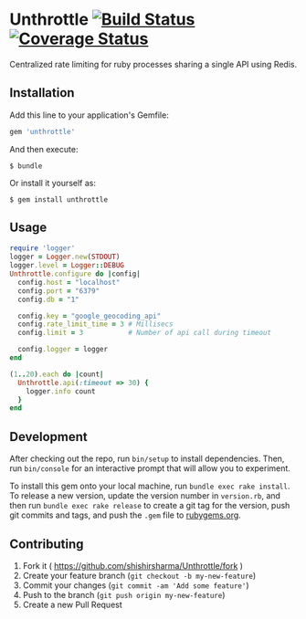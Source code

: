 # Unthrottle [![Build Status](https://travis-ci.org/shishirsharma/Unthrottle.svg?branch=master)](https://travis-ci.org/shishirsharma/Unthrottle) [![Coverage Status](https://coveralls.io/repos/shishirsharma/Unthrottle/badge.svg)](https://coveralls.io/r/shishirsharma/Unthrottle)

Centralized rate limiting for ruby processes sharing a single API using Redis.

## Installation

Add this line to your application's Gemfile:

```ruby
gem 'unthrottle'
```

And then execute:

    $ bundle

Or install it yourself as:

    $ gem install unthrottle

## Usage

```ruby
require 'logger'
logger = Logger.new(STDOUT)
logger.level = Logger::DEBUG
Unthrottle.configure do |config|
  config.host = "localhost"
  config.port = "6379"
  config.db = "1"

  config.key = "google_geocoding_api"
  config.rate_limit_time = 3 # Millisecs
  config.limit = 3           # Number of api call during timeout

  config.logger = logger
end

(1..20).each do |count|
  Unthrottle.api(:timeout => 30) {
    logger.info count
  }
end
```

## Development

After checking out the repo, run `bin/setup` to install
dependencies. Then, run `bin/console` for an interactive prompt that
will allow you to experiment.

To install this gem onto your local machine, run `bundle exec rake
install`. To release a new version, update the version number in
`version.rb`, and then run `bundle exec rake release` to create a git
tag for the version, push git commits and tags, and push the `.gem`
file to [rubygems.org](https://rubygems.org).

## Contributing

1. Fork it ( https://github.com/shishirsharma/Unthrottle/fork )
2. Create your feature branch (`git checkout -b my-new-feature`)
3. Commit your changes (`git commit -am 'Add some feature'`)
4. Push to the branch (`git push origin my-new-feature`)
5. Create a new Pull Request
